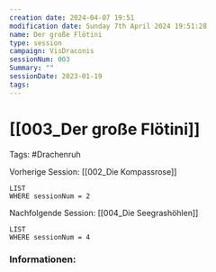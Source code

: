 ```yaml
---
creation date: 2024-04-07 19:51 
modification date: Sunday 7th April 2024 19:51:28 
name: Der große Flötini
type: session 
campaign: VisDraconis
sessionNum: 003
Summary: ""
sessionDate: 2023-01-19
tags:
--- 
```


# [[003_Der große Flötini]]

Tags: #Drachenruh 

Vorherige Session: [[002_Die Kompassrose]]
```dataview
LIST
WHERE sessionNum = 2
```
Nachfolgende Session: [[004_Die Seegrashöhlen]]
```dataview
LIST
WHERE sessionNum = 4
```

### Informationen:
